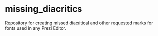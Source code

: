 # missing_diacritics
Repository for creating missed diacritical and other requested marks for fonts used in any Prezi Editor.

